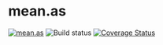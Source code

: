 # mean.as

[![mean.as](https://img.shields.io/badge/mean-as-brightgreen.svg?style=flat-square)](http://mean.as)
[](https://travis-ci.org/Kelt/mean.as)![Build status](https://travis-ci.org/Kelt/mean.as.png)
[![Coverage Status](https://coveralls.io/repos/Kelt/mean.as/badge.svg)](https://coveralls.io/r/Kelt/mean.as)